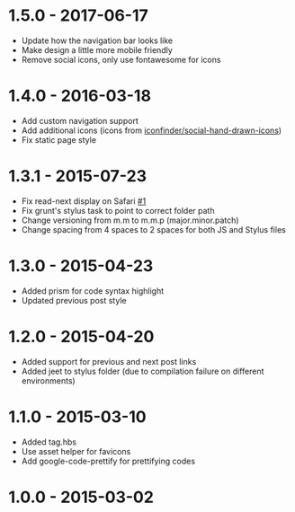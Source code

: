 # 1.5.0 - 2017-06-17
  - Update how the navigation bar looks like
  - Make design a little more mobile friendly
  - Remove social icons, only use fontawesome for icons

# 1.4.0 - 2016-03-18
  - Add custom navigation support
  - Add additional icons (icons from [iconfinder/social-hand-drawn-icons](https://www.iconfinder.com/iconsets/social-hand-drawn-icons))
  - Fix static page style

# 1.3.1 - 2015-07-23
  - Fix read-next display on Safari [#1](https://github.com/dcefram/stupendous/issues/1)
  - Fix grunt's stylus task to point to correct folder path
  - Change versioning from m.m to m.m.p (major.minor.patch)
  - Change spacing from 4 spaces to 2 spaces for both JS and Stylus files

# 1.3.0 - 2015-04-23
  - Added prism for code syntax highlight
  - Updated previous post style

# 1.2.0 - 2015-04-20
  - Added support for previous and next post links
  - Added jeet to stylus folder (due to compilation failure on different environments)

# 1.1.0 - 2015-03-10
  - Added tag.hbs
  - Use asset helper for favicons
  - Add google-code-prettify for prettifying codes

# 1.0.0 - 2015-03-02